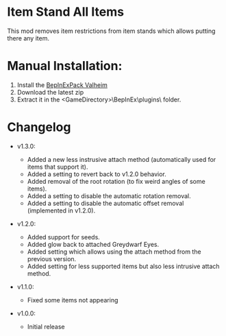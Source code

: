 # Item Stand All Items

This mod removes item restrictions from item stands which allows putting there any item.

# Manual Installation:

1. Install the [BepInExPack Valheim](https://valheim.thunderstore.io/package/denikson/BepInExPack_Valheim/)
2. Download the latest zip
3. Extract it in the \<GameDirectory\>\BepInEx\plugins\ folder.

# Changelog

- v1.3.0: 
	- Added a new less instrusive attach method (automatically used for items that support it).
	- Added a setting to revert back to v1.2.0 behavior.
	- Added removal of the root rotation (to fix weird angles of some items).
	- Added a setting to disable the automatic rotation removal.
	- Added a setting to disable the automatic offset removal (implemented in v1.2.0).

- v1.2.0: 
	- Added support for seeds.
	- Added glow back to attached Greydwarf Eyes.
	- Added setting which allows using the attach method from the previous version.
	- Added setting for less supported items but also less intrusive attach method.

- v1.1.0: 
	- Fixed some items not appearing

- v1.0.0: 
	- Initial release